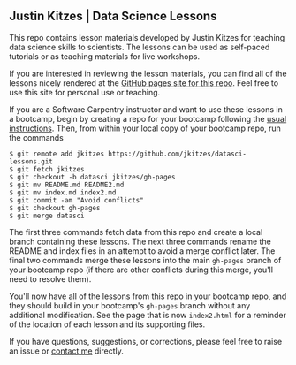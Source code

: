 ## Justin Kitzes | Data Science Lessons

This repo contains lesson materials developed by Justin Kitzes for teaching 
data science skills to scientists. The lessons can be used as self-paced 
tutorials or as teaching materials for live workshops.

If you are interested in reviewing the lesson materials, you can find all of 
the lessons nicely rendered at the [GitHub pages site for this 
repo](http://jkitzes.github.io/datasci-lessons/). Feel free to use this site 
for personal use or teaching.

If you are a Software Carpentry instructor and want to use these lessons in a 
bootcamp, begin by creating a repo for your bootcamp following the [usual 
instructions](http://github.com/swcarpentry/bc/). Then, from within your local 
copy of your bootcamp repo, run the commands

    $ git remote add jkitzes https://github.com/jkitzes/datasci-lessons.git
    $ git fetch jkitzes
    $ git checkout -b datasci jkitzes/gh-pages
    $ git mv README.md README2.md
    $ git mv index.md index2.md
    $ git commit -am "Avoid conflicts"
    $ git checkout gh-pages
    $ git merge datasci

The first three commands fetch data from this repo and create a local branch 
containing these lessons. The next three commands rename the README and index 
files in an attempt to avoid a merge conflict later. The final two commands 
merge these lessons into the main `gh-pages` branch of your bootcamp repo (if 
there are other conflicts during this merge, you'll need to resolve them).

You'll now have all of the lessons from this repo in your bootcamp repo, and 
they should build in your bootcamp's `gh-pages` branch without any additional 
modification. See the page that is now `index2.html` for a reminder of the 
location of each lesson and its supporting files.

If you have questions, suggestions, or corrections, please feel free to raise 
an issue or [contact me](mailto:jkitzes@berkeley.edu) directly.
